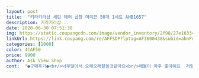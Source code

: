 ```yaml
---
layout: post 
title:  "키라키라샵 새틴 헤어 곱창 머리끈 50개 1세트 AHB1657" 
description: 키라키라샵 ..
date: 2020-06-30 07:51:38 
img: https://static.coupangcdn.com/image/vendor_inventory/2f98/27e16334e25d4b84e31bc77bd10c5d1c5531ed9e96e4a98681bf283e9bb5.jpg 
linkUrl: https://link.coupang.com/re/AFFSDP?lptag=AF3600438&subid=ahnPublicAsk&pageKey=1625847700&itemId=2773711342&vendorItemId=70763523400&traceid=V0-113-e69c9ef55577ecce 
categories: [1008] 
color: 4CAF50 
price: 9900 
author: Ask View Shop 
cont:  "●구매후기●<br/>너무많아서 오래오래잘쓸것같아요<br/>애들이 아주 좋아해요  저렴하게 잘 샀네요!  많이파세요<br/>여튼 대박 제품입니다<br/>일단  여러색깔이 다들어 있어서 기분에 따라 골라쓰는<br/>질도좋고 예뻐서 너무마음에드네요<br/>행복이 있겠네요 세련된 색도 있고  화려한색도  있고<br/>" 
---
```

